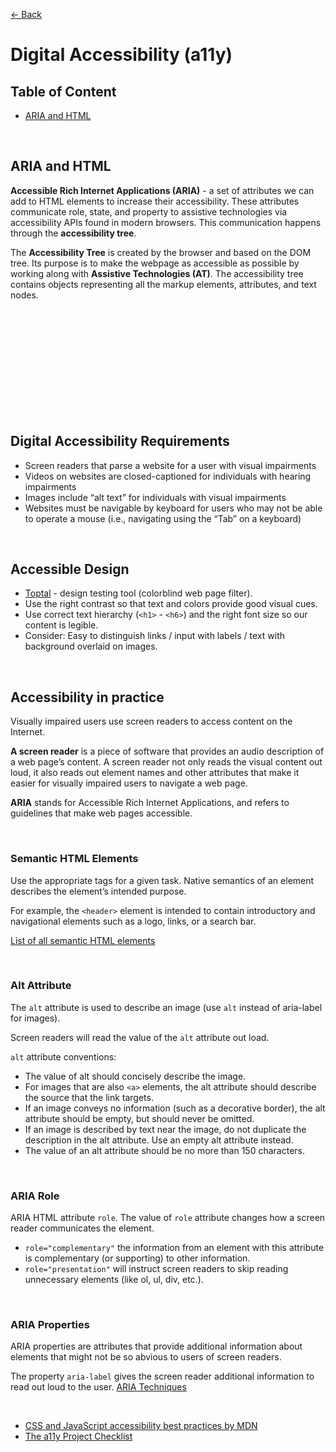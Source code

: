 [&larr; Back](./README.md)

# Digital Accessibility (a11y)

## Table of Content

- [ARIA and HTML](#aria-and-html)

<br>

## ARIA and HTML

**Accessible Rich Internet Applications (ARIA)** - a set of attributes we can add to HTML elements to increase their accessibility. These attributes communicate role, state, and property to assistive technologies via accessibility APIs found in modern browsers. This communication happens through the **accessibility tree**.

The **Accessibility Tree** is created by the browser and based on the DOM tree. Its purpose is to make the webpage as accessible as possible by working along with **Assistive Technologies (AT)**. The accessibility tree contains objects representing all the markup elements, attributes, and text nodes.

<br>
<br>
<br>
<br>
<br>
<br>
<br>
<br>
<br>
<br>

## Digital Accessibility Requirements

- Screen readers that parse a website for a user with visual impairments
- Videos on websites are closed-captioned for individuals with hearing impairments
- Images include “alt text” for individuals with visual impairments
- Websites must be navigable by keyboard for users who may not be able to operate a mouse (i.e., navigating using the “Tab” on a keyboard)

<br>

## Accessible Design

- [Toptal](https://www.toptal.com/designers/colorfilter) - design testing tool (colorblind web page filter).
- Use the right contrast so that text and colors provide good visual cues.
- Use correct text hierarchy (`<h1>` - `<h6>`) and the right font size so our content is legible.
- Consider: Easy to distinguish links / input with labels / text with background overlaid on images.

<br>

## Accessibility in practice

Visually impaired users use screen readers to access content on the Internet.

**A screen reader** is a piece of software that provides an audio description of a web page’s content. A screen reader not only reads the visual content out loud, it also reads out element names and other attributes that make it easier for visually impaired users to navigate a web page.

**ARIA** stands for Accessible Rich Internet Applications, and refers to guidelines that make web pages accessible.

<br>

### Semantic HTML Elements

Use the appropriate tags for a given task. Native semantics of an element describes the element’s intended purpose.

For example, the `<header>` element is intended to contain introductory and navigational elements such as a logo, links, or a search bar.

[List of all semantic HTML elements](https://developer.mozilla.org/en-US/docs/Web/HTML/Element)

<br>

### Alt Attribute

The `alt` attribute is used to describe an image (use `alt` instead of aria-label for images).

Screen readers will read the value of the `alt` attribute out load.

`alt` attribute conventions:

- The value of alt should concisely describe the image.
- For images that are also `<a>` elements, the alt attribute should describe the source that the link targets.
- If an image conveys no information (such as a decorative border), the alt attribute should be empty, but should never be omitted.
- If an image is described by text near the image, do not duplicate the description in the alt attribute. Use an empty alt attribute instead.
- The value of an alt attribute should be no more than 150 characters.

<br>

### ARIA Role

ARIA HTML attribute `role`. The value of `role` attribute changes how a screen reader communicates the element.

- `role="complementary"` the information from an element with this attribute is complementary (or supporting) to other information.
- `role="presentation"` will instruct screen readers to skip reading unnecessary elements (like ol, ul, div, etc.).

<br>

### ARIA Properties

ARIA properties are attributes that provide additional information about elements that might not be so abvious to users of screen readers.

The property `aria-label` gives the screen reader additional information to read out loud to the user. [ARIA Techniques](https://developer.mozilla.org/en-US/docs/Web/Accessibility/ARIA/ARIA_Techniques)

<br>

- [CSS and JavaScript accessibility best practices by MDN](https://developer.mozilla.org/en-US/docs/Learn/Accessibility/CSS_and_JavaScript)
- [The a11y Project Checklist](https://www.a11yproject.com/checklist/)
